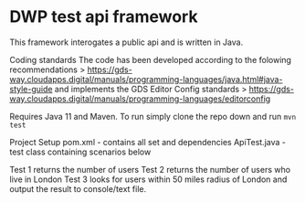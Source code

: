 # DWP test api framework

This framework interogates a public api and is written in Java.

Coding standards
The code has been developed according to the folowing recommendations > 
https://gds-way.cloudapps.digital/manuals/programming-languages/java.html#java-style-guide
and implements the GDS Editor Config standards > https://gds-way.cloudapps.digital/manuals/programming-languages/editorconfig

Requires Java 11 and Maven.  To run simply clone the repo down and run ```mvn test```

Project Setup
pom.xml - contains all set and dependencies 
ApiTest.java - test class containing scenarios below


Test 1 returns the number of users
Test 2 returns the number of users who live in London
Test 3 looks for users within 50 miles radius of London and output the result to console/text file.